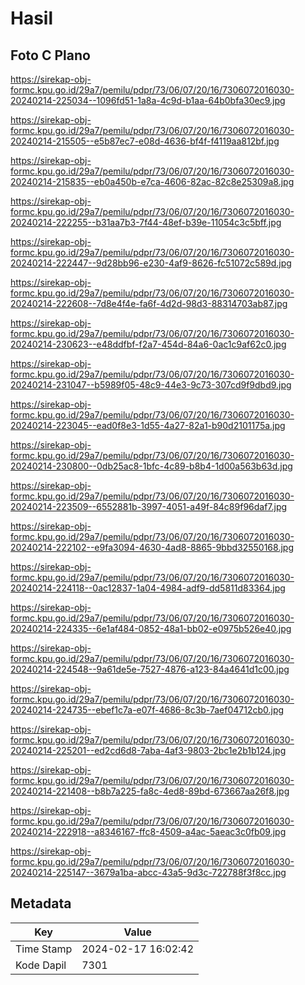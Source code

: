 # Hasil

## Foto C Plano

https://sirekap-obj-formc.kpu.go.id/29a7/pemilu/pdpr/73/06/07/20/16/7306072016030-20240214-225034--1096fd51-1a8a-4c9d-b1aa-64b0bfa30ec9.jpg

https://sirekap-obj-formc.kpu.go.id/29a7/pemilu/pdpr/73/06/07/20/16/7306072016030-20240214-215505--e5b87ec7-e08d-4636-bf4f-f4119aa812bf.jpg

https://sirekap-obj-formc.kpu.go.id/29a7/pemilu/pdpr/73/06/07/20/16/7306072016030-20240214-215835--eb0a450b-e7ca-4606-82ac-82c8e25309a8.jpg

https://sirekap-obj-formc.kpu.go.id/29a7/pemilu/pdpr/73/06/07/20/16/7306072016030-20240214-222255--b31aa7b3-7f44-48ef-b39e-11054c3c5bff.jpg

https://sirekap-obj-formc.kpu.go.id/29a7/pemilu/pdpr/73/06/07/20/16/7306072016030-20240214-222447--9d28bb96-e230-4af9-8626-fc51072c589d.jpg

https://sirekap-obj-formc.kpu.go.id/29a7/pemilu/pdpr/73/06/07/20/16/7306072016030-20240214-222608--7d8e4f4e-fa6f-4d2d-98d3-88314703ab87.jpg

https://sirekap-obj-formc.kpu.go.id/29a7/pemilu/pdpr/73/06/07/20/16/7306072016030-20240214-230623--e48ddfbf-f2a7-454d-84a6-0ac1c9af62c0.jpg

https://sirekap-obj-formc.kpu.go.id/29a7/pemilu/pdpr/73/06/07/20/16/7306072016030-20240214-231047--b5989f05-48c9-44e3-9c73-307cd9f9dbd9.jpg

https://sirekap-obj-formc.kpu.go.id/29a7/pemilu/pdpr/73/06/07/20/16/7306072016030-20240214-223045--ead0f8e3-1d55-4a27-82a1-b90d2101175a.jpg

https://sirekap-obj-formc.kpu.go.id/29a7/pemilu/pdpr/73/06/07/20/16/7306072016030-20240214-230800--0db25ac8-1bfc-4c89-b8b4-1d00a563b63d.jpg

https://sirekap-obj-formc.kpu.go.id/29a7/pemilu/pdpr/73/06/07/20/16/7306072016030-20240214-223509--6552881b-3997-4051-a49f-84c89f96daf7.jpg

https://sirekap-obj-formc.kpu.go.id/29a7/pemilu/pdpr/73/06/07/20/16/7306072016030-20240214-222102--e9fa3094-4630-4ad8-8865-9bbd32550168.jpg

https://sirekap-obj-formc.kpu.go.id/29a7/pemilu/pdpr/73/06/07/20/16/7306072016030-20240214-224118--0ac12837-1a04-4984-adf9-dd5811d83364.jpg

https://sirekap-obj-formc.kpu.go.id/29a7/pemilu/pdpr/73/06/07/20/16/7306072016030-20240214-224335--6e1af484-0852-48a1-bb02-e0975b526e40.jpg

https://sirekap-obj-formc.kpu.go.id/29a7/pemilu/pdpr/73/06/07/20/16/7306072016030-20240214-224548--9a61de5e-7527-4876-a123-84a4641d1c00.jpg

https://sirekap-obj-formc.kpu.go.id/29a7/pemilu/pdpr/73/06/07/20/16/7306072016030-20240214-224735--ebef1c7a-e07f-4686-8c3b-7aef04712cb0.jpg

https://sirekap-obj-formc.kpu.go.id/29a7/pemilu/pdpr/73/06/07/20/16/7306072016030-20240214-225201--ed2cd6d8-7aba-4af3-9803-2bc1e2b1b124.jpg

https://sirekap-obj-formc.kpu.go.id/29a7/pemilu/pdpr/73/06/07/20/16/7306072016030-20240214-221408--b8b7a225-fa8c-4ed8-89bd-673667aa26f8.jpg

https://sirekap-obj-formc.kpu.go.id/29a7/pemilu/pdpr/73/06/07/20/16/7306072016030-20240214-222918--a8346167-ffc8-4509-a4ac-5aeac3c0fb09.jpg

https://sirekap-obj-formc.kpu.go.id/29a7/pemilu/pdpr/73/06/07/20/16/7306072016030-20240214-225147--3679a1ba-abcc-43a5-9d3c-722788f3f8cc.jpg


## Metadata

| Key        | Value               |
| ---------- | ------------------- |
| Time Stamp | 2024-02-17 16:02:42 |
| Kode Dapil | 7301                |



